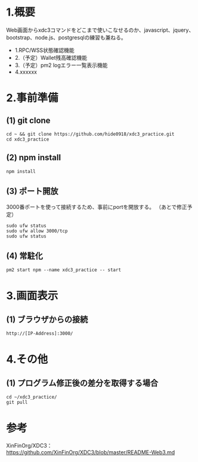 # 1.概要
Web画面からxdc3コマンドをどこまで使いこなせるのか、javascript、jquery、bootstrap、node.js、postgresqlの練習も兼ねる。<br>
* 1.RPC/WSS状態確認機能<br>
* 2.（予定）Wallet残高確認機能<br>
* 3.（予定）pm2 logエラー一覧表示機能<br>
* 4.xxxxxx

# 2.事前準備
## (1) git clone
```
cd ~ && git clone https://github.com/hide0918/xdc3_practice.git
cd xdc3_practice
```
## (2) npm install
```
npm install
```
## (3) ポート開放
3000番ポートを使って接続するため、事前にportを開放する。
（あとで修正予定）
```
sudo ufw status
sudo ufw allow 3000/tcp
sudo ufw status
```
## (4) 常駐化
```
pm2 start npm --name xdc3_practice -- start
```

# 3.画面表示
## (1) ブラウザからの接続
```
http://[IP-Address]:3000/
```

# 4.その他
## (1) プログラム修正後の差分を取得する場合
```
cd ~/xdc3_practice/
git pull
```
# 参考
XinFinOrg/XDC3：https://github.com/XinFinOrg/XDC3/blob/master/README-Web3.md
